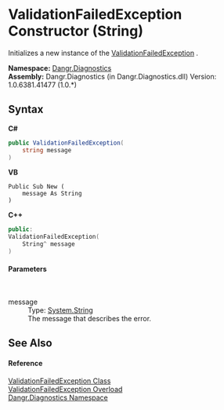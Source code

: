 # ValidationFailedException Constructor (String)
 

Initializes a new instance of the <a href="T_Dangr_Diagnostics_ValidationFailedException">ValidationFailedException</a> .

**Namespace:**&nbsp;<a href="N_Dangr_Diagnostics">Dangr.Diagnostics</a><br />**Assembly:**&nbsp;Dangr.Diagnostics (in Dangr.Diagnostics.dll) Version: 1.0.6381.41477 (1.0.*)

## Syntax

**C#**<br />
``` C#
public ValidationFailedException(
	string message
)
```

**VB**<br />
``` VB
Public Sub New ( 
	message As String
)
```

**C++**<br />
``` C++
public:
ValidationFailedException(
	String^ message
)
```


#### Parameters
&nbsp;<dl><dt>message</dt><dd>Type: <a href="http://msdn2.microsoft.com/en-us/library/s1wwdcbf" target="_blank">System.String</a><br />The message that describes the error.</dd></dl>

## See Also


#### Reference
<a href="T_Dangr_Diagnostics_ValidationFailedException">ValidationFailedException Class</a><br /><a href="Overload_Dangr_Diagnostics_ValidationFailedException__ctor">ValidationFailedException Overload</a><br /><a href="N_Dangr_Diagnostics">Dangr.Diagnostics Namespace</a><br />